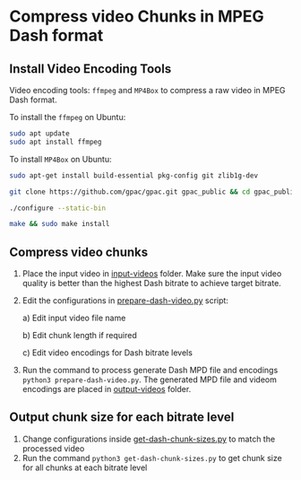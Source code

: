 # Compress video Chunks in MPEG Dash format

## Install Video Encoding Tools
Video encoding tools: `ffmpeg` and `MP4Box` to compress a raw video in MPEG Dash format. 

To install the `ffmpeg` on Ubuntu:

```bash
sudo apt update
sudo apt install ffmpeg
```

To install `MP4Box` on Ubuntu:

```bash
sudo apt-get install build-essential pkg-config git zlib1g-dev
```

```bash
git clone https://github.com/gpac/gpac.git gpac_public && cd gpac_public
```

```bash
./configure --static-bin
```

```bash
make && sudo make install
```

## Compress video chunks

1. Place the input video in [input-videos](input-videos) folder. Make sure the input video quality is better than the highest Dash bitrate to achieve target bitrate.

2. Edit the configurations in [prepare-dash-video.py](prepare-dash-video.py) script:

    a) Edit input video file name

    b) Edit chunk length if required

    c) Edit video encodings for Dash bitrate levels

3. Run the command to process generate Dash MPD file and encodings ``python3 prepare-dash-video.py``. The generated MPD file and videom encodings are placed in [output-videos](output-videos) folder.

## Output chunk size for each bitrate level

1. Change configurations inside [get-dash-chunk-sizes.py](get-dash-chunk-sizes.py) to match the processed video
2. Run the command ``python3 get-dash-chunk-sizes.py`` to get chunk size for all chunks at each bitrate level
